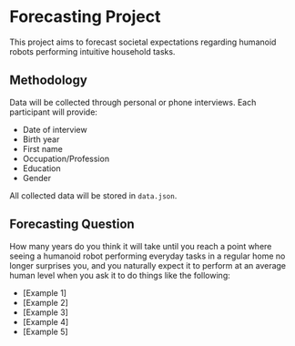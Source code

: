 # Forecasting Project

This project aims to forecast societal expectations regarding humanoid robots performing intuitive household tasks.

## Methodology

Data will be collected through personal or phone interviews. Each participant will provide:
- Date of interview
- Birth year
- First name
- Occupation/Profession
- Education
- Gender

All collected data will be stored in `data.json`.

## Forecasting Question

How many years do you think it will take until you reach a point where seeing a humanoid robot performing everyday tasks in a regular home no longer surprises you, and you naturally expect it to perform at an average human level when you ask it to do things like the following:

- [Example 1]
- [Example 2]
- [Example 3]
- [Example 4]
- [Example 5] 